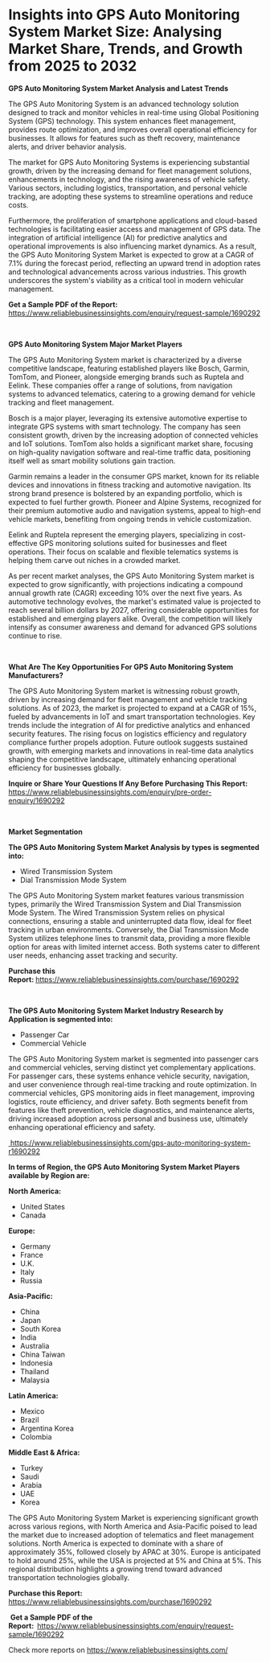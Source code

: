<p><h1>Insights into GPS Auto Monitoring System Market Size: Analysing Market Share, Trends, and Growth from 2025 to 2032</h1></p><p><strong>GPS Auto Monitoring System Market Analysis and Latest Trends</strong></p>
<p><p>The GPS Auto Monitoring System is an advanced technology solution designed to track and monitor vehicles in real-time using Global Positioning System (GPS) technology. This system enhances fleet management, provides route optimization, and improves overall operational efficiency for businesses. It allows for features such as theft recovery, maintenance alerts, and driver behavior analysis.</p><p>The market for GPS Auto Monitoring Systems is experiencing substantial growth, driven by the increasing demand for fleet management solutions, enhancements in technology, and the rising awareness of vehicle safety. Various sectors, including logistics, transportation, and personal vehicle tracking, are adopting these systems to streamline operations and reduce costs.</p><p>Furthermore, the proliferation of smartphone applications and cloud-based technologies is facilitating easier access and management of GPS data. The integration of artificial intelligence (AI) for predictive analytics and operational improvements is also influencing market dynamics. As a result, the GPS Auto Monitoring System Market is expected to grow at a CAGR of 7.1% during the forecast period, reflecting an upward trend in adoption rates and technological advancements across various industries. This growth underscores the system's viability as a critical tool in modern vehicular management.</p></p>
<p><strong>Get a Sample PDF of the Report:&nbsp;</strong> <a href="https://www.reliablebusinessinsights.com/enquiry/request-sample/1690292?utm_campaign=1847&utm_medium=2&utm_source=Github&utm_content=ia&utm_term=07012025&utm_id=gps-auto-monitoring-system">https://www.reliablebusinessinsights.com/enquiry/request-sample/1690292</a></p>
<p>&nbsp;</p>
<p><strong>GPS Auto Monitoring System Major Market Players</strong></p>
<p><p>The GPS Auto Monitoring System market is characterized by a diverse competitive landscape, featuring established players like Bosch, Garmin, TomTom, and Pioneer, alongside emerging brands such as Ruptela and Eelink. These companies offer a range of solutions, from navigation systems to advanced telematics, catering to a growing demand for vehicle tracking and fleet management.</p><p>Bosch is a major player, leveraging its extensive automotive expertise to integrate GPS systems with smart technology. The company has seen consistent growth, driven by the increasing adoption of connected vehicles and IoT solutions. TomTom also holds a significant market share, focusing on high-quality navigation software and real-time traffic data, positioning itself well as smart mobility solutions gain traction.</p><p>Garmin remains a leader in the consumer GPS market, known for its reliable devices and innovations in fitness tracking and automotive navigation. Its strong brand presence is bolstered by an expanding portfolio, which is expected to fuel further growth. Pioneer and Alpine Systems, recognized for their premium automotive audio and navigation systems, appeal to high-end vehicle markets, benefiting from ongoing trends in vehicle customization.</p><p>Eelink and Ruptela represent the emerging players, specializing in cost-effective GPS monitoring solutions suited for businesses and fleet operations. Their focus on scalable and flexible telematics systems is helping them carve out niches in a crowded market.</p><p>As per recent market analyses, the GPS Auto Monitoring System market is expected to grow significantly, with projections indicating a compound annual growth rate (CAGR) exceeding 10% over the next five years. As automotive technology evolves, the market's estimated value is projected to reach several billion dollars by 2027, offering considerable opportunities for established and emerging players alike. Overall, the competition will likely intensify as consumer awareness and demand for advanced GPS solutions continue to rise.</p></p>
<p>&nbsp;</p>
<p><strong>What Are The Key Opportunities For GPS Auto Monitoring System Manufacturers?</strong></p>
<p><p>The GPS Auto Monitoring System market is witnessing robust growth, driven by increasing demand for fleet management and vehicle tracking solutions. As of 2023, the market is projected to expand at a CAGR of 15%, fueled by advancements in IoT and smart transportation technologies. Key trends include the integration of AI for predictive analytics and enhanced security features. The rising focus on logistics efficiency and regulatory compliance further propels adoption. Future outlook suggests sustained growth, with emerging markets and innovations in real-time data analytics shaping the competitive landscape, ultimately enhancing operational efficiency for businesses globally.</p></p>
<p><strong>Inquire or Share Your Questions If Any Before Purchasing This Report:</strong> <a href="https://www.reliablebusinessinsights.com/enquiry/pre-order-enquiry/1690292?utm_campaign=1847&utm_medium=2&utm_source=Github&utm_content=ia&utm_term=07012025&utm_id=gps-auto-monitoring-system">https://www.reliablebusinessinsights.com/enquiry/pre-order-enquiry/1690292</a></p>
<p>&nbsp;</p>
<p><strong>Market Segmentation</strong></p>
<p><strong>The GPS Auto Monitoring System Market Analysis by types is segmented into:</strong></p>
<p><ul><li>Wired Transmission System</li><li>Dial Transmission Mode System</li></ul></p>
<p><p>The GPS Auto Monitoring System market features various transmission types, primarily the Wired Transmission System and Dial Transmission Mode System. The Wired Transmission System relies on physical connections, ensuring a stable and uninterrupted data flow, ideal for fleet tracking in urban environments. Conversely, the Dial Transmission Mode System utilizes telephone lines to transmit data, providing a more flexible option for areas with limited internet access. Both systems cater to different user needs, enhancing asset tracking and security.</p></p>
<p><strong>Purchase this Report:&nbsp;</strong><a href="https://www.reliablebusinessinsights.com/purchase/1690292?utm_campaign=1847&utm_medium=2&utm_source=Github&utm_content=ia&utm_term=07012025&utm_id=gps-auto-monitoring-system">https://www.reliablebusinessinsights.com/purchase/1690292</a></p>
<p>&nbsp;</p>
<p><strong>The GPS Auto Monitoring System Market Industry Research by Application is segmented into:</strong></p>
<p><ul><li>Passenger Car</li><li>Commercial Vehicle</li></ul></p>
<p><p>The GPS Auto Monitoring System market is segmented into passenger cars and commercial vehicles, serving distinct yet complementary applications. For passenger cars, these systems enhance vehicle security, navigation, and user convenience through real-time tracking and route optimization. In commercial vehicles, GPS monitoring aids in fleet management, improving logistics, route efficiency, and driver safety. Both segments benefit from features like theft prevention, vehicle diagnostics, and maintenance alerts, driving increased adoption across personal and business use, ultimately enhancing operational efficiency and safety.</p></p>
<p><a href="https://www.reliablebusinessinsights.com/gps-auto-monitoring-system-r1690292?utm_campaign=1847&utm_medium=2&utm_source=Github&utm_content=ia&utm_term=07012025&utm_id=gps-auto-monitoring-system">&nbsp;https://www.reliablebusinessinsights.com/gps-auto-monitoring-system-r1690292</a></p>
<p><strong>In terms of Region, the GPS Auto Monitoring System Market Players available by Region are:</strong></p>
<p>
    <p> <strong> North America: </strong>
        <ul>
            <li>United States</li>
            <li>Canada</li>
        </ul>
        </p> 
    <p> <strong> Europe: </strong>
        <ul>
            <li>Germany</li>
            <li>France</li>
            <li>U.K.</li>
            <li>Italy</li>
            <li>Russia</li>
        </ul>
        </p> 
    <p> <strong> Asia-Pacific: </strong>
        <ul>
            <li>China</li>
            <li>Japan</li>
            <li>South Korea</li>
            <li>India</li>
            <li>Australia</li>
            <li>China Taiwan</li>
            <li>Indonesia</li>
            <li>Thailand</li>
            <li>Malaysia</li>
        </ul>
        </p> 
    <p> <strong> Latin America: </strong>
        <ul>
            <li>Mexico</li>
            <li>Brazil</li>
            <li>Argentina Korea</li>
            <li>Colombia</li>
        </ul>
        </p> 
    <p> <strong> Middle East & Africa: </strong>
        <ul>
            <li>Turkey</li>
            <li>Saudi</li>
            <li>Arabia</li>
            <li>UAE</li>
            <li>Korea</li>
        </ul>
    </p>
    </p>
<p><p>The GPS Auto Monitoring System Market is experiencing significant growth across various regions, with North America and Asia-Pacific poised to lead the market due to increased adoption of telematics and fleet management solutions. North America is expected to dominate with a share of approximately 35%, followed closely by APAC at 30%. Europe is anticipated to hold around 25%, while the USA is projected at 5% and China at 5%. This regional distribution highlights a growing trend toward advanced transportation technologies globally.</p></p>
<p><strong>Purchase this Report: </strong><a href="https://www.reliablebusinessinsights.com/purchase/1690292?utm_campaign=1847&utm_medium=2&utm_source=Github&utm_content=ia&utm_term=07012025&utm_id=gps-auto-monitoring-system">https://www.reliablebusinessinsights.com/purchase/1690292</a></p>
<p>&nbsp;<strong>Get a Sample PDF of the Report:&nbsp;&nbsp;</strong><a href="https://www.reliablebusinessinsights.com/enquiry/request-sample/1690292?utm_campaign=1847&utm_medium=2&utm_source=Github&utm_content=ia&utm_term=07012025&utm_id=gps-auto-monitoring-system">https://www.reliablebusinessinsights.com/enquiry/request-sample/1690292</a></p>
<p><strong></strong></p>
<p>Check more reports on <a href="https://www.reliablebusinessinsights.com/?utm_campaign=1847&utm_medium=2&utm_source=Github&utm_content=ia&utm_term=07012025&utm_id=gps-auto-monitoring-system">https://www.reliablebusinessinsights.com/</a></p>